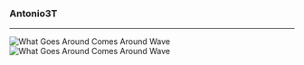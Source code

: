 <!--

### Hi there 👋

-->

<!--
**Antonio3T/Antonio3T** is a ✨ _special_ ✨ repository because its `README.md` (this file) appears on your GitHub profile.

Here are some ideas to get you started:

- 🔭 I’m currently working on ...
- 🌱 I’m currently learning ...
- 👯 I’m looking to collaborate on ...
- 🤔 I’m looking for help with ...
- 💬 Ask me about ...
- 📫 How to reach me: ...
- 😄 Pronouns: ...
- ⚡ Fun fact: ...
-->

### Antonio3T
---
<!--
![image](https://user-images.githubusercontent.com/102244893/212203036-4352708b-33d3-46d1-b2ce-e0f1f351d38b.png)
<br/>
![image](https://user-images.githubusercontent.com/102244893/212203095-5e30a480-b48d-4e89-a675-95dda34d60ed.png)
<br/>-->
![What Goes Around Comes Around Wave](https://user-images.githubusercontent.com/102244893/212203918-fe1e1ed2-7af8-485e-b078-ec8f026bf5ef.png)
<br/>
![What Goes Around Comes Around Wave](https://user-images.githubusercontent.com/102244893/212204047-8336db73-eb84-4944-b81a-97c3b2fa798c.png)

